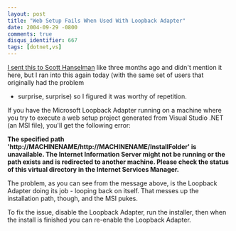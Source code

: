 ```yaml
---
layout: post
title: "Web Setup Fails When Used With Loopback Adapter"
date: 2004-09-29 -0800
comments: true
disqus_identifier: 667
tags: [dotnet,vs]
---
```

[I sent this to Scott
Hanselman](http://www.hanselman.com/blog/PermaLink.aspx?guid=c45d4e3c-4883-4686-bf95-793b1863ff8c)
like three months ago and didn't mention it here, but I ran into this
again today (with the same set of users that originally had the problem
- surprise, surprise) so I figured it was worthy of repetition.

 If you have the Microsoft Loopback Adapter running on a machine where
you try to execute a web setup project generated from Visual Studio .NET
(an MSI file), you'll get the following error:

 **The specified path
'http://MACHINENAME/http://MACHINENAME/InstallFolder' is unavailable.
The Internet Information Server might not be running or the path exists
and is redirected to another machine. Please check the status of this
virtual directory in the Internet Services Manager.**

 The problem, as you can see from the message above, is the Loopback
Adapter doing its job - looping back on itself. That messes up the
installation path, though, and the MSI pukes.

 To fix the issue, disable the Loopback Adapter, run the installer, then
when the install is finished you can re-enable the Loopback Adapter.
